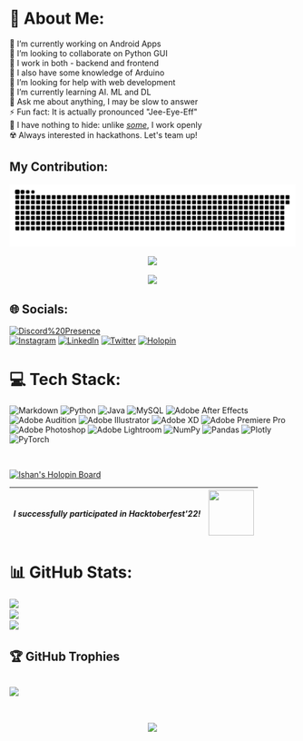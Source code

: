 # 💫 About Me:

🔭 I’m currently working on Android Apps <br>
👯 I’m looking to collaborate on Python GUI <br>
💫 I work in both - backend and frontend <br>
🤖 I also have some knowledge of Arduino <br>
🤝 I’m looking for help with web development <br>
🌱 I’m currently learning AI. ML and DL <br>
💬 Ask me about anything, I may be slow to answer <br>
⚡ Fun fact: It is actually pronounced "Jee-Eye-Eff" <br>
💾 I have nothing to hide: unlike [_some_](https://github.com/jaivardhan-bhola), I work openly <br>
☢️ Always interested in hackathons. Let's team up! <br>

## My Contribution:
<p align="center">
<img src="https://github.com/IshanJ25/IshanJ25/blob/output/snek.svg">
</p>
<p align="center">
  <img src="https://github-readme-activity-graph.cyclic.app/graph?username=IshanJ25&custom_title=My%20GitHub%20activity%20this%20month&hide_border=true&theme=github-compact&area=true&point=72DF89">
</p>
<p align="center">
  <img src="https://github-contribution-graph.ez4o.com/?username=ishanj25&last_n_days=30&img_url=https%3A%2F%2Fimages.unsplash.com%2Fphoto-1509966756634-9c23dd6e6815%3F%26w%3D500" width=500>
</p>


## 🌐 Socials:
[![Discord%20Presence](https://lanyard-profile-readme.vercel.app/api/764120105360556062?bg=1E283C&animated=true&hideDiscrim=true&idleMessage=Currently%20inactive%20on%20discord...%20%3A%29)](https://discord.com/users/764120105360556062) <br>
[![Instagram](https://img.shields.io/badge/Instagram-%23E4405F.svg?logo=Instagram&logoColor=white)](https://www.instagram.com/ishaaaaan_ji/?theme=dark) [![LinkedIn](https://img.shields.io/badge/LinkedIn-%230077B5.svg?logo=linkedin&logoColor=white)](https://linkedin.com/in/ishan-jindal-46ab3321a) [![Twitter](https://img.shields.io/badge/Twitter-%231DA1F2.svg?logo=Twitter&logoColor=white)](https://twitter.com/15H4N_J) [![Holopin](https://holopin.onrender.com/ishan_j)](https://holopin.io/@ishan_j)

# 💻 Tech Stack:
![Markdown](https://img.shields.io/badge/markdown-%23000000.svg?style=flat&logo=markdown&logoColor=white) ![Python](https://img.shields.io/badge/python-3670A0?style=flat&logo=python&logoColor=ffdd54) ![Java](https://img.shields.io/badge/java-%23ED8B00.svg?style=flat&logo=java&logoColor=white) ![MySQL](https://img.shields.io/badge/mysql-%2300f.svg?style=flat&logo=mysql&logoColor=white) ![Adobe After Effects](https://img.shields.io/badge/Adobe%20After%20Effects-9999FF.svg?style=flat&logo=Adobe%20After%20Effects&logoColor=white) ![Adobe Audition](https://img.shields.io/badge/Adobe%20Audition-9999FF.svg?style=flat&logo=Adobe%20Audition&logoColor=white) ![Adobe Illustrator](https://img.shields.io/badge/adobeillustrator-%23FF9A00.svg?style=flat&logo=adobeillustrator&logoColor=white) ![Adobe XD](https://img.shields.io/badge/Adobe%20XD-470137?style=flat&logo=Adobe%20XD&logoColor=#FF61F6) ![Adobe Premiere Pro](https://img.shields.io/badge/Adobe%20Premiere%20Pro-9999FF.svg?style=flat&logo=Adobe%20Premiere%20Pro&logoColor=white) ![Adobe Photoshop](https://img.shields.io/badge/adobephotoshop-%2331A8FF.svg?style=flat&logo=adobephotoshop&logoColor=white) ![Adobe Lightroom](https://img.shields.io/badge/Adobe%20Lightroom-31A8FF.svg?style=flat&logo=Adobe%20Lightroom&logoColor=white) ![NumPy](https://img.shields.io/badge/numpy-%23013243.svg?style=flat&logo=numpy&logoColor=white) ![Pandas](https://img.shields.io/badge/pandas-%23150458.svg?style=flat&logo=pandas&logoColor=white) ![Plotly](https://img.shields.io/badge/Plotly-%233F4F75.svg?style=flat&logo=plotly&logoColor=white) ![PyTorch](https://img.shields.io/badge/PyTorch-%23EE4C2C.svg?style=flat&logo=PyTorch&logoColor=white)

<br>
<p><a href="https://holopin.io/@ishan_j">
  <img src="https://holopin.me/ishan_j" alt="Ishan's Holopin Board">
</a></p>


| <b><i>     I successfully participated in Hacktoberfest'22!     </b></i> | <img src="https://user-images.githubusercontent.com/86649457/200374424-566dcd2d-3684-48f4-81b7-b74e294e1269.png" height="80" width="80"> |
|----------|----------|


# 📊 GitHub Stats:
![](https://github-readme-stats-sigma-five.vercel.app/api?username=IshanJ25&theme=algolia&hide_border=false&include_all_commits=true&count_private=true)<br/>
![](https://github-readme-streak-stats.herokuapp.com/?user=IshanJ25&theme=algolia&hide_border=false)<br/>
![](https://github-readme-stats-sigma-five.vercel.app/api/top-langs/?username=IshanJ25&theme=algolia&hide_border=false&include_all_commits=true&count_private=true&layout=compact)

## 🏆 GitHub Trophies
![](https://github-profile-trophy.vercel.app/?username=IshanJ25&theme=tokyonight&no-frame=false&no-bg=false&margin-w=4)
<br><br>
---
<p align="center">
  <a href="">
    <img src="https://komarev.com/ghpvc/?username=ishanj25" height="40">
  </a>
</p>
